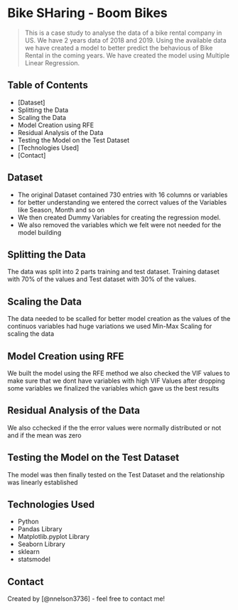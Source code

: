 # Bike SHaring - Boom Bikes
> This is a case study to analyse the data of a bike rental company in US. We have 2 years data of 2018 and 2019. Using the available data we have created a model to better predict the behavious of Bike Rental in the coming years. We have created the model using Multiple Linear Regression.


## Table of Contents
* [Dataset]
* Splitting the Data
* Scaling the Data
* Model Creation using RFE
* Residual Analysis of the Data
* Testing the Model on the Test Dataset
* [Technologies Used]
* [Contact]

<!-- You can include any other section that is pertinent to your problem -->

## Dataset
- The original Dataset contained 730 entries with 16 columns or variables
- for better understanding we entered the correct values of the Variables like Season, Month and so on
- We then created Dummy Variables for creating the regression model.
- We also removed the variables which we felt were not needed for the model building

<!-- You don't have to answer all the questions - just the ones relevant to your project. -->

## Splitting the Data

The data was split into 2 parts training and test dataset. Training dataset with 70% of the values and Test dataset with 30% of the values.

<!-- You don't have to answer all the questions - just the ones relevant to your project. -->
## Scaling the Data

The data needed to be scalled for better model creation as the values of the continuos variables had huge variations we used Min-Max Scaling for scaling the data

## Model Creation using RFE

We built the model using the RFE method
we also checked the VIF values to make sure that we dont have variables with high VIF Values
after dropping some variables we finalized the variables which gave us the best results

## Residual Analysis of the Data

We also cchecked if the the error values were normally distributed or not and if the mean was zero

## Testing the Model on the Test Dataset

The model was then finally tested on the Test Dataset and the relationship was linearly established


## Technologies Used
- Python 
- Pandas Library
- Matplotlib.pyplot Library
- Seaborn Library
- sklearn
- statsmodel


## Contact
Created by [@nnelson3736] - feel free to contact me!


<!-- Optional -->
<!-- ## License -->
<!-- This project is open source and available under the [... License](). -->

<!-- You don't have to include all sections - just the one's relevant to your project -->
